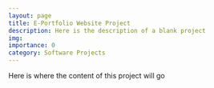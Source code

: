 ```yaml
---
layout: page
title: E-Portfolio Website Project
description: Here is the description of a blank project
img:
importance: 0
category: Software Projects
---
```

Here is where the content of this project will go

